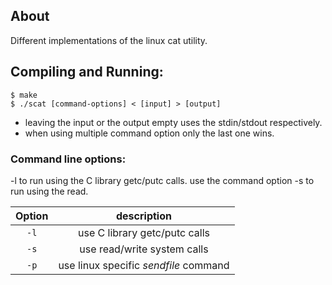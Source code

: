 ## About
Different implementations of the linux cat utility.

## Compiling and Running:
```console
$ make
$ ./scat [command-options] < [input] > [output]
```
- leaving the input or the output empty uses the stdin/stdout respectively.
- when using multiple command option only the last one wins.

### Command line options: 
 -l to run using the C library getc/putc calls.
use the command option -s to run using the read.

| Option    | description                           |
|:---------:|:-------------------------------------:|
| `-l`      | use C library getc/putc calls         |
| `-s`      | use read/write system calls           |
| `-p`      | use linux specific *sendfile* command |